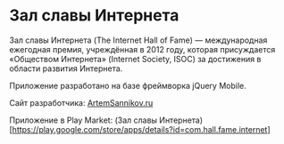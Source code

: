 # Зал славы Интернета

Зал славы Интернета (The Internet Hall of Fame) — международная ежегодная премия, учреждённая в 2012 году, которая присуждается «Обществом Интернета» (Internet Society, ISOC) за достижения в области развития Интернета.

Приложение разработано на базе фреймворка jQuery Mobile.

Сайт разработчика: [ArtemSannikov.ru](http://artemsannikov.ru)

Приложение в Play Market: (Зал славы Интернета)[https://play.google.com/store/apps/details?id=com.hall.fame.internet]